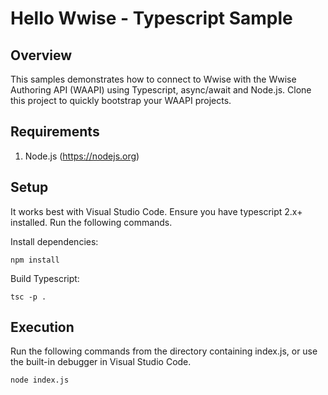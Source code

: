 # Hello Wwise - Typescript Sample
## Overview

This samples demonstrates how to connect to Wwise with the Wwise Authoring API (WAAPI) using Typescript, async/await and Node.js. Clone this project to quickly bootstrap your WAAPI projects.

## Requirements

1. Node.js (https://nodejs.org)

## Setup

It works best with Visual Studio Code. Ensure you have typescript 2.x+ installed. Run the following commands.

Install dependencies:

    npm install

Build Typescript:

    tsc -p .

## Execution

Run the following commands from the directory containing index.js, or use the built-in debugger in Visual Studio Code.

    node index.js
